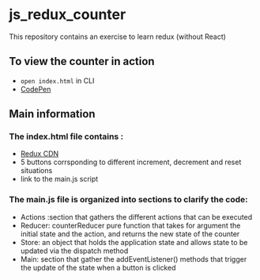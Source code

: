 # js_redux_counter
This repository contains an exercise to learn redux (without React)

## To view the counter in action

* `open index.html` in CLI
* [CodePen](https://codepen.io/clrko/pen/BajzxjV?editors=1011)


## Main information

### The index.html file contains :

* [Redux CDN](https://cdnjs.cloudflare.com/ajax/libs/redux/4.0.5/redux.min.js)
* 5 buttons corrsponding to different increment, decrement and reset situations
* link to the main.js script

### The main.js file is organized into sections to clarify the code: 

* Actions :section that gathers the different actions that can be executed
* Reducer: counterReducer pure function that takes for argument the initial state and the action, and returns the new state of the counter
* Store: an object that holds the application state and allows state to be updated via the dispatch method
* Main: section that gather the addEventListener() methods that trigger the update of the state when a button is clicked
